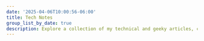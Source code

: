 ```yaml
---
date: '2025-04-06T10:00:56-06:00'
title: Tech Notes
group_list_by_date: true
description: Explore a collection of my technical and geeky articles, covering a variety of problem-solving projects and innovations. From in-depth explorations to practical tech insights, these pieces highlight my passion for technology and creative solutions.
---
```

